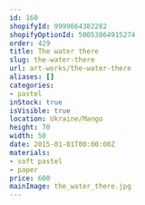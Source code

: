 ```yaml
---
id: 160
shopifyId: 9999664382282
shopifyOptionId: 50053864915274
order: 429
title: The water there
slug: the-water-there
url: art-works/the-water-there
aliases: []
categories:
- pastel
inStock: true
isVisible: true
location: Ukraine/Mango
height: 70
width: 50
date: 2015-01-01T00:00:00Z
materials:
- soft pastel
- paper
price: 600
mainImage: the_water_there.jpg
---
```

